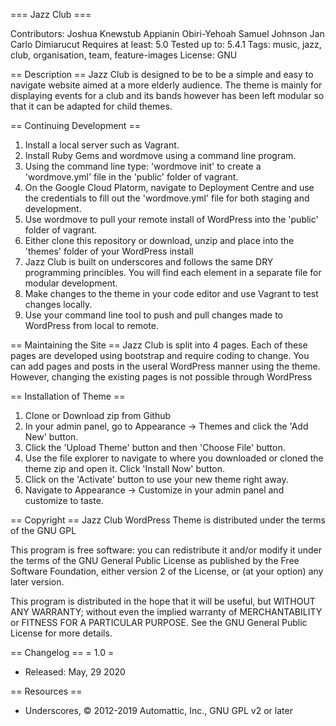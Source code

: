 === Jazz Club ===

Contributors:
Joshua Knewstub
Appianin Obiri-Yehoah
Samuel Johnson
Jan Carlo Dimiarucut
Requires at least: 5.0
Tested up to: 5.4.1
Tags: music, jazz, club, organisation, team, feature-images
License: GNU

== Description ==
Jazz Club is designed to be to be a simple and easy to navigate website aimed at a more elderly audience. The theme is mainly for displaying events for a club and its bands however has been left modular so that it can be adapted for child themes.

== Continuing Development == 
1. Install a local server such as Vagrant.
2. Install Ruby Gems and wordmove using a command line program.
3. Using the command line type: 'wordmove init' to create a 'wordmove.yml' file in the 'public' folder of vagrant.
4. On the Google Cloud Platorm, navigate to Deployment Centre and use the credentials to fill out the 'wordmove.yml' file for both staging and development.
5. Use wordmove to pull your remote install of WordPress into the 'public' folder of vagrant.
6. Either clone this repository or download, unzip and place into the 'themes' folder of your WordPress install
7. Jazz Club is built on underscores and follows the same DRY programming princibles. You will find each element in a separate file for modular development.
8. Make changes to the theme in your code editor and use Vagrant to test changes locally.
9. Use your command line tool to push and pull changes made to WordPress from local to remote.

== Maintaining the Site ==
Jazz Club is split into 4 pages. Each of these pages are developed using bootstrap and require coding to change. You can add pages and posts in the useral WordPress manner using the theme. However, changing the existing pages is not possible through WordPress

== Installation of Theme ==
1. Clone or Download zip from Github
2. In your admin panel, go to Appearance -> Themes and click the 'Add New' button.
3. Click the 'Upload Theme' button and then 'Choose File' button.
4. Use the file explorer to navigate to where you downloaded or cloned the theme zip and open it. Click 'Install Now' button.
5. Click on the 'Activate' button to use your new theme right away.
6. Navigate to Appearance -> Customize in your admin panel and customize to taste.

== Copyright ==
Jazz Club WordPress Theme is distributed under the terms of the GNU GPL

This program is free software: you can redistribute it and/or modify
it under the terms of the GNU General Public License as published by
the Free Software Foundation, either version 2 of the License, or
(at your option) any later version.

This program is distributed in the hope that it will be useful,
but WITHOUT ANY WARRANTY; without even the implied warranty of
MERCHANTABILITY or FITNESS FOR A PARTICULAR PURPOSE. See the
GNU General Public License for more details.

== Changelog ==
= 1.0 =
* Released: May, 29 2020

== Resources ==
* Underscores, © 2012-2019 Automattic, Inc., GNU GPL v2 or later